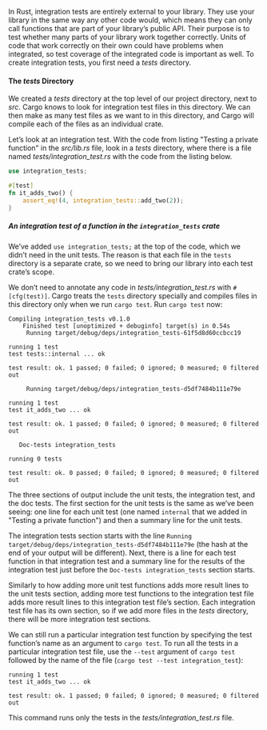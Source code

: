 

In Rust, integration tests are entirely external to your library. They use your
library in the same way any other code would, which means they can only call
functions that are part of your library’s public API. Their purpose is to test
whether many parts of your library work together correctly. Units of code that
work correctly on their own could have problems when integrated, so test
coverage of the integrated code is important as well. To create integration
tests, you first need a *tests* directory.

#### The *tests* Directory

We created a *tests* directory at the top level of our project directory, next
to *src*. Cargo knows to look for integration test files in this directory. We
can then make as many test files as we want to in this directory, and Cargo
will compile each of the files as an individual crate.

Let’s look at an integration test. With the code from listing "Testing a private function" in the
*src/lib.rs* file, look in a *tests* directory, where there is a file named
*tests/integration_test.rs* with the code from the listing below.

```rust
use integration_tests;

#[test]
fn it_adds_two() {
    assert_eq!(4, integration_tests::add_two(2));
}
```

##### An integration test of a function in the `integration_tests` crate

We’ve added `use integration_tests;` at the top of the code, which we didn’t need in the
unit tests. The reason is that each file in the `tests` directory is a separate
crate, so we need to bring our library into each test crate’s scope.

We don’t need to annotate any code in *tests/integration_test.rs* with
`#[cfg(test)]`. Cargo treats the `tests` directory specially and compiles files
in this directory only when we run `cargo test`. Run `cargo test` now:

```text
Compiling integration_tests v0.1.0 
    Finished test [unoptimized + debuginfo] target(s) in 0.54s
     Running target/debug/deps/integration_tests-61f5d8d60ccbcc19
     
running 1 test
test tests::internal ... ok

test result: ok. 1 passed; 0 failed; 0 ignored; 0 measured; 0 filtered out

     Running target/debug/deps/integration_tests-d5df7484b111e79e

running 1 test
test it_adds_two ... ok

test result: ok. 1 passed; 0 failed; 0 ignored; 0 measured; 0 filtered out

   Doc-tests integration_tests

running 0 tests

test result: ok. 0 passed; 0 failed; 0 ignored; 0 measured; 0 filtered out
```

The three sections of output include the unit tests, the integration test, and
the doc tests. The first section for the unit tests is the same as we’ve been
seeing: one line for each unit test (one named `internal` that we added in
"Testing a private function") and then a summary line for the unit tests.

The integration tests section starts with the line `Running target/debug/deps/integration_tests-d5df7484b111e79e` (the hash at the end of
your output will be different). Next, there is a line for each test function in
that integration test and a summary line for the results of the integration
test just before the `Doc-tests integration_tests` section starts.

Similarly to how adding more unit test functions adds more result lines to the
unit tests section, adding more test functions to the integration test file
adds more result lines to this integration test file’s section. Each
integration test file has its own section, so if we add more files in the
*tests* directory, there will be more integration test sections.

We can still run a particular integration test function by specifying the test
function’s name as an argument to `cargo test`. To run all the tests in a
particular integration test file, use the `--test` argument of `cargo test`
followed by the name of the file (`cargo test --test integration_test`):

```text
running 1 test
test it_adds_two ... ok

test result: ok. 1 passed; 0 failed; 0 ignored; 0 measured; 0 filtered out
```

This command runs only the tests in the *tests/integration_test.rs* file.
